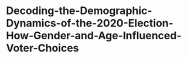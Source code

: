 # Decoding-the-Demographic-Dynamics-of-the-2020-Election-How-Gender-and-Age-Influenced-Voter-Choices